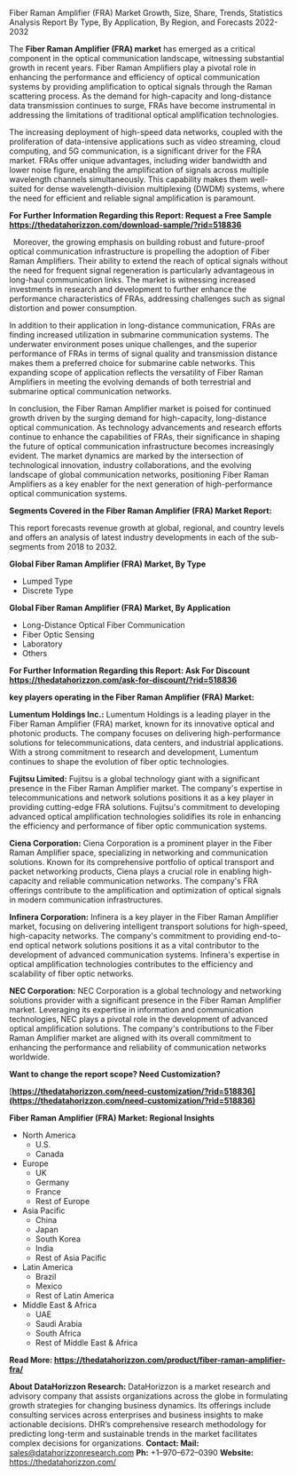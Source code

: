 ﻿Fiber Raman Amplifier (FRA) Market Growth, Size, Share, Trends, Statistics Analysis Report By Type, By Application, By Region, and Forecasts 2022-2032

The **Fiber Raman Amplifier (FRA) market** has emerged as a critical component in the optical communication landscape, witnessing substantial growth in recent years. Fiber Raman Amplifiers play a pivotal role in enhancing the performance and efficiency of optical communication systems by providing amplification to optical signals through the Raman scattering process. As the demand for high-capacity and long-distance data transmission continues to surge, FRAs have become instrumental in addressing the limitations of traditional optical amplification technologies.

The increasing deployment of high-speed data networks, coupled with the proliferation of data-intensive applications such as video streaming, cloud computing, and 5G communication, is a significant driver for the FRA market. FRAs offer unique advantages, including wider bandwidth and lower noise figure, enabling the amplification of signals across multiple wavelength channels simultaneously. This capability makes them well-suited for dense wavelength-division multiplexing (DWDM) systems, where the need for efficient and reliable signal amplification is paramount.

**For Further Information Regarding this Report: Request a Free Sample <https://thedatahorizzon.com/download-sample/?rid=518836>** 

` `Moreover, the growing emphasis on building robust and future-proof optical communication infrastructure is propelling the adoption of Fiber Raman Amplifiers. Their ability to extend the reach of optical signals without the need for frequent signal regeneration is particularly advantageous in long-haul communication links. The market is witnessing increased investments in research and development to further enhance the performance characteristics of FRAs, addressing challenges such as signal distortion and power consumption.

In addition to their application in long-distance communication, FRAs are finding increased utilization in submarine communication systems. The underwater environment poses unique challenges, and the superior performance of FRAs in terms of signal quality and transmission distance makes them a preferred choice for submarine cable networks. This expanding scope of application reflects the versatility of Fiber Raman Amplifiers in meeting the evolving demands of both terrestrial and submarine optical communication networks.

In conclusion, the Fiber Raman Amplifier market is poised for continued growth driven by the surging demand for high-capacity, long-distance optical communication. As technology advancements and research efforts continue to enhance the capabilities of FRAs, their significance in shaping the future of optical communication infrastructure becomes increasingly evident. The market dynamics are marked by the intersection of technological innovation, industry collaborations, and the evolving landscape of global communication networks, positioning Fiber Raman Amplifiers as a key enabler for the next generation of high-performance optical communication systems.

**Segments Covered in the Fiber Raman Amplifier (FRA) Market Report:**

This report forecasts revenue growth at global, regional, and country levels and offers an analysis of latest industry developments in each of the sub-segments from 2018 to 2032.

**Global Fiber Raman Amplifier (FRA) Market, By Type**

- Lumped Type
- Discrete Type

**Global Fiber Raman Amplifier (FRA) Market, By Application**

- Long-Distance Optical Fiber Communication
- Fiber Optic Sensing
- Laboratory
- Others

**For Further Information Regarding this Report: Ask For Discount <https://thedatahorizzon.com/ask-for-discount/?rid=518836>** 

**key players operating in the Fiber Raman Amplifier (FRA) Market:**

**Lumentum Holdings Inc.:** Lumentum Holdings is a leading player in the Fiber Raman Amplifier (FRA) market, known for its innovative optical and photonic products. The company focuses on delivering high-performance solutions for telecommunications, data centers, and industrial applications. With a strong commitment to research and development, Lumentum continues to shape the evolution of fiber optic technologies.

**Fujitsu Limited:** Fujitsu is a global technology giant with a significant presence in the Fiber Raman Amplifier market. The company's expertise in telecommunications and network solutions positions it as a key player in providing cutting-edge FRA solutions. Fujitsu's commitment to developing advanced optical amplification technologies solidifies its role in enhancing the efficiency and performance of fiber optic communication systems.

**Ciena Corporation:** Ciena Corporation is a prominent player in the Fiber Raman Amplifier space, specializing in networking and communication solutions. Known for its comprehensive portfolio of optical transport and packet networking products, Ciena plays a crucial role in enabling high-capacity and reliable communication networks. The company's FRA offerings contribute to the amplification and optimization of optical signals in modern communication infrastructures.

**Infinera Corporation:** Infinera is a key player in the Fiber Raman Amplifier market, focusing on delivering intelligent transport solutions for high-speed, high-capacity networks. The company's commitment to providing end-to-end optical network solutions positions it as a vital contributor to the development of advanced communication systems. Infinera's expertise in optical amplification technologies contributes to the efficiency and scalability of fiber optic networks.

**NEC Corporation:** NEC Corporation is a global technology and networking solutions provider with a significant presence in the Fiber Raman Amplifier market. Leveraging its expertise in information and communication technologies, NEC plays a pivotal role in the development of advanced optical amplification solutions. The company's contributions to the Fiber Raman Amplifier market are aligned with its overall commitment to enhancing the performance and reliability of communication networks worldwide.

**Want to change the report scope? Need Customization?**

[**https://thedatahorizzon.com/need-customization/?rid=518836](https://thedatahorizzon.com/need-customization/?rid=518836)** 

**Fiber Raman Amplifier (FRA) Market: Regional Insights**

- North America
  - U.S.
  - Canada
- Europe
  - UK
  - Germany
  - France
  - Rest of Europe
- Asia Pacific
  - China
  - Japan
  - South Korea
  - India
  - Rest of Asia Pacific
- Latin America
  - Brazil
  - Mexico
  - Rest of Latin America
- Middle East & Africa
  - UAE
  - Saudi Arabia
  - South Africa
  - Rest of Middle East & Africa

**Read More: <https://thedatahorizzon.com/product/fiber-raman-amplifier-fra/>** 

**About DataHorizzon Research:**DataHorizzon is a market research and advisory company that assists organizations across the globe in formulating growth strategies for changing business dynamics. Its offerings include consulting services across enterprises and business insights to make actionable decisions. DHR’s comprehensive research methodology for predicting long-term and sustainable trends in the market facilitates complex decisions for organizations.**Contact:Mail:** <sales@datahorizzonresearch.com> **Ph:** +1–970–672–0390**Website:** <https://thedatahorizzon.com/> 

